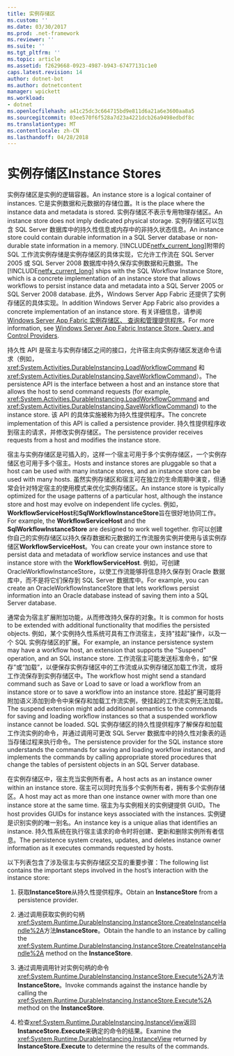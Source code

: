 ```yaml
---
title: 实例存储区
ms.custom: ''
ms.date: 03/30/2017
ms.prod: .net-framework
ms.reviewer: ''
ms.suite: ''
ms.tgt_pltfrm: ''
ms.topic: article
ms.assetid: f2629668-0923-4987-b943-67477131c1e0
caps.latest.revision: 14
author: dotnet-bot
ms.author: dotnetcontent
manager: wpickett
ms.workload:
- dotnet
ms.openlocfilehash: a41c25dc3c664715bd9e811d6a21a6e3600aa8a5
ms.sourcegitcommit: 03ee570f6f528a7d23a4221dcb26a9498edbdf8c
ms.translationtype: MT
ms.contentlocale: zh-CN
ms.lasthandoff: 04/28/2018
---
```

# <a name="instance-stores"></a><span data-ttu-id="51d1b-102">实例存储区</span><span class="sxs-lookup"><span data-stu-id="51d1b-102">Instance Stores</span></span>
<span data-ttu-id="51d1b-103">实例存储区是实例的逻辑容器。</span><span class="sxs-lookup"><span data-stu-id="51d1b-103">An instance store is a logical container of instances.</span></span> <span data-ttu-id="51d1b-104">它是实例数据和元数据的存储位置。</span><span class="sxs-lookup"><span data-stu-id="51d1b-104">It is the place where the instance data and metadata is stored.</span></span> <span data-ttu-id="51d1b-105">实例存储区不表示专用物理存储区。</span><span class="sxs-lookup"><span data-stu-id="51d1b-105">An instance store does not imply dedicated physical storage.</span></span> <span data-ttu-id="51d1b-106">实例存储区可以包含 SQL Server 数据库中的持久性信息或内存中的非持久状态信息。</span><span class="sxs-lookup"><span data-stu-id="51d1b-106">An instance store could contain durable information in a SQL Server database or non-durable state information in a memory.</span></span> <span data-ttu-id="51d1b-107">[!INCLUDE[netfx_current_long](../../../includes/netfx-current-long-md.md)]附带的 SQL 工作流实例存储是实例存储区的具体实现，它允许工作流在 SQL Server 2005 或 SQL Server 2008 数据库中持久保存实例数据和元数据。</span><span class="sxs-lookup"><span data-stu-id="51d1b-107">The [!INCLUDE[netfx_current_long](../../../includes/netfx-current-long-md.md)] ships with the SQL Workflow Instance Store, which is a concrete implementation of an instance store that allows workflows to persist instance data and metadata into a SQL Server 2005 or SQL Server 2008 database.</span></span> <span data-ttu-id="51d1b-108">此外，Windows Server App Fabric 还提供了实例存储区的具体实现。</span><span class="sxs-lookup"><span data-stu-id="51d1b-108">In addition Windows Server App Fabric also provides a concrete implementation of an instance store.</span></span> <span data-ttu-id="51d1b-109">有关详细信息，请参阅[Windows Server App Fabric 实例存储区、 查询和管理提供程序](http://go.microsoft.com/fwlink/?LinkID=201201&clcid=0x409)。</span><span class="sxs-lookup"><span data-stu-id="51d1b-109">For more information, see [Windows Server App Fabric Instance Store, Query, and Control Providers](http://go.microsoft.com/fwlink/?LinkID=201201&clcid=0x409).</span></span>  
  
 <span data-ttu-id="51d1b-110">持久性 API 是宿主与实例存储区之间的接口，允许宿主向实例存储区发送命令请求（例如，<xref:System.Activities.DurableInstancing.LoadWorkflowCommand> 和 <xref:System.Activities.DurableInstancing.SaveWorkflowCommand>）。</span><span class="sxs-lookup"><span data-stu-id="51d1b-110">The persistence API is the interface between a host and an instance store that allows the host to send command requests (for example, <xref:System.Activities.DurableInstancing.LoadWorkflowCommand> and <xref:System.Activities.DurableInstancing.SaveWorkflowCommand>) to the instance store.</span></span> <span data-ttu-id="51d1b-111">该 API 的具体实施被称为持久性提供程序。</span><span class="sxs-lookup"><span data-stu-id="51d1b-111">The concrete implementation of this API is called a persistence provider.</span></span> <span data-ttu-id="51d1b-112">持久性提供程序收到宿主的请求，并修改实例存储区。</span><span class="sxs-lookup"><span data-stu-id="51d1b-112">The persistence provider receives requests from a host and modifies the instance store.</span></span>  
  
 <span data-ttu-id="51d1b-113">宿主与实例存储区是可插入的，这样一个宿主可用于多个实例存储区，一个实例存储区也可用于多个宿主。</span><span class="sxs-lookup"><span data-stu-id="51d1b-113">Hosts and instance stores are pluggable so that a host can be used with many instance stores, and an instance store can be used with many hosts.</span></span> <span data-ttu-id="51d1b-114">虽然实例存储区和宿主可在独立的生命周期中演变，但通常会针对特定宿主的使用模式来优化实例存储区。</span><span class="sxs-lookup"><span data-stu-id="51d1b-114">An instance store is typically optimized for the usage patterns of a particular host, although the instance store and host may evolve on independent life cycles.</span></span> <span data-ttu-id="51d1b-115">例如， **WorkflowServiceHost**和**SqlWorkflowInstanceStore**旨在很好地协同工作。</span><span class="sxs-lookup"><span data-stu-id="51d1b-115">For example, the **WorkflowServiceHost** and the **SqlWorkflowInstanceStore** are designed to work well together.</span></span> <span data-ttu-id="51d1b-116">你可以创建你自己的实例存储区以持久保存数据和元数据的工作流服务实例并使用与该实例存储区**WorkflowServiceHost**。</span><span class="sxs-lookup"><span data-stu-id="51d1b-116">You can create your own instance store to persist data and metadata of workflow service instances and use that instance store with the **WorkflowServiceHost**.</span></span> <span data-ttu-id="51d1b-117">例如，可创建 OracleWorkflowInstanceStore，以使工作流能够将信息持久保存到 Oracle 数据库中，而不是将它们保存到 SQL Server 数据库中。</span><span class="sxs-lookup"><span data-stu-id="51d1b-117">For example, you can create an OracleWorkflowInstanceStore that lets workflows persist information into an Oracle database instead of saving them into a SQL Server database.</span></span>  
  
 <span data-ttu-id="51d1b-118">通常会为宿主扩展附加功能，从而修改持久保存的对象。</span><span class="sxs-lookup"><span data-stu-id="51d1b-118">It is common for hosts to be extended with additional functionality that modifies the persisted objects.</span></span> <span data-ttu-id="51d1b-119">例如，某个实例持久性系统可具有工作流宿主，支持"挂起"操作，以及一个 SQL 实例存储区的扩展。</span><span class="sxs-lookup"><span data-stu-id="51d1b-119">For example, an instance persistence system may have a workflow host, an extension that supports the "Suspend" operation, and an SQL instance store.</span></span>  <span data-ttu-id="51d1b-120">工作流宿主可能发送标准命令，如“保存”或“加载”，以便保存实例存储区中的工作流或从实例存储区加载工作流，或将工作流保存到实例存储区中。</span><span class="sxs-lookup"><span data-stu-id="51d1b-120">The workflow host might send a standard command such as Save or Load to save or load a workflow from an instance store or to save a workflow into an instance store.</span></span> <span data-ttu-id="51d1b-121">挂起扩展可能将附加语义添加到命令中来保存和加载工作流实例，使挂起的工作流实例无法加载。</span><span class="sxs-lookup"><span data-stu-id="51d1b-121">The suspend extension might add additional semantics to the commands for saving and loading workflow instances so that a suspended workflow instance cannot be loaded.</span></span> <span data-ttu-id="51d1b-122">SQL 实例存储区的持久性提供程序了解保存和加载工作流实例的命令，并通过调用可更改 SQL Server 数据库中的持久性对象表的适当存储过程来执行命令。</span><span class="sxs-lookup"><span data-stu-id="51d1b-122">The persistence provider for the SQL instance store understands the commands for saving and loading workflow instances, and implements the commands by calling appropriate stored procedures that change the tables of persistent objects in an SQL Server database.</span></span>  
  
 <span data-ttu-id="51d1b-123">在实例存储区中，宿主充当实例所有者。</span><span class="sxs-lookup"><span data-stu-id="51d1b-123">A host acts as an instance owner within an instance store.</span></span> <span data-ttu-id="51d1b-124">宿主可以同时充当多个实例所有者，拥有多个实例存储区。</span><span class="sxs-lookup"><span data-stu-id="51d1b-124">A host may act as more than one instance owner with more than one instance store at the same time.</span></span> <span data-ttu-id="51d1b-125">宿主为与实例相关的实例键提供 GUID。</span><span class="sxs-lookup"><span data-stu-id="51d1b-125">The host provides GUIDs for instance keys associated with the instances.</span></span> <span data-ttu-id="51d1b-126">实例键是识别实例的唯一别名。</span><span class="sxs-lookup"><span data-stu-id="51d1b-126">An instance key is a unique alias that identifies an instance.</span></span> <span data-ttu-id="51d1b-127">持久性系统在执行宿主请求的命令时将创建、更新和删除实例所有者信息。</span><span class="sxs-lookup"><span data-stu-id="51d1b-127">The persistence system creates, updates, and deletes instance owner information as it executes commands requested by hosts.</span></span>  
  
 <span data-ttu-id="51d1b-128">以下列表包含了涉及宿主与实例存储区交互的重要步骤：</span><span class="sxs-lookup"><span data-stu-id="51d1b-128">The following list contains the important steps involved in the host’s interaction with the instance store:</span></span>  
  
1.  <span data-ttu-id="51d1b-129">获取**InstanceStore**从持久性提供程序。</span><span class="sxs-lookup"><span data-stu-id="51d1b-129">Obtain an **InstanceStore** from a persistence provider.</span></span>  

2.  <span data-ttu-id="51d1b-130">通过调用获取实例的句柄<xref:System.Runtime.DurableInstancing.InstanceStore.CreateInstanceHandle%2A>方法**InstanceStore**。</span><span class="sxs-lookup"><span data-stu-id="51d1b-130">Obtain the handle to an instance by calling the <xref:System.Runtime.DurableInstancing.InstanceStore.CreateInstanceHandle%2A> method on the **InstanceStore**.</span></span>  
  
3.  <span data-ttu-id="51d1b-131">通过调用调用针对实例句柄的命令<xref:System.Runtime.DurableInstancing.InstanceStore.Execute%2A>方法**InstanceStore**。</span><span class="sxs-lookup"><span data-stu-id="51d1b-131">Invoke commands against the instance handle by calling the <xref:System.Runtime.DurableInstancing.InstanceStore.Execute%2A> method on the **InstanceStore**.</span></span>  
  
4.  <span data-ttu-id="51d1b-132">检查<xref:System.Runtime.DurableInstancing.InstanceView>返回**InstanceStore.Execute**来确定的命令的结果。</span><span class="sxs-lookup"><span data-stu-id="51d1b-132">Examine the <xref:System.Runtime.DurableInstancing.InstanceView> returned by **InstanceStore.Execute** to determine the results of the commands.</span></span>
